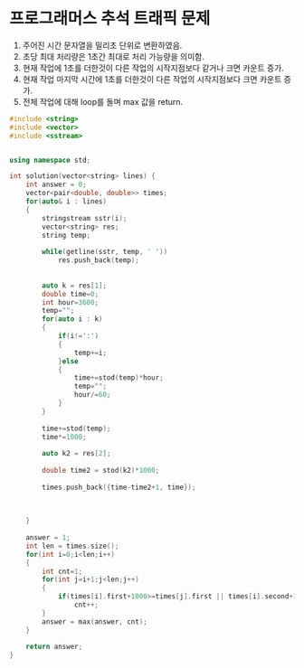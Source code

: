 # 프로그래머스 추석 트래픽 문제

1. 주어진 시간 문자열을 밀리초 단위로 변환하였음.
2. 초당 최대 처리량은 1초간 최대로 처리 가능량을 의미함.
3. 현재 작업에 1초를 더한것이 다른 작업의 시작지점보다 같거나 크면 카운트 증가.
4. 현재 작업 마지막 시간에 1초를 더한것이 다른 작업의 시작지점보다 크면 카운트 증가.
5. 전체 작업에 대해 loop를 돌며 max 값을 return.


```c++
#include <string>
#include <vector>
#include <sstream>


using namespace std;

int solution(vector<string> lines) {
    int answer = 0;
    vector<pair<double, double>> times;
    for(auto& i : lines)
    {
        stringstream sstr(i);
        vector<string> res;
        string temp;
        
        while(getline(sstr, temp, ' '))
            res.push_back(temp);
        
        
        auto k = res[1];
        double time=0;
        int hour=3600;
        temp="";
        for(auto i : k)
        {
            if(i!=':')
            {
                temp+=i;
            }else
            {
                time+=stod(temp)*hour;
                temp="";
                hour/=60;
            }
        }
        
        time+=stod(temp);
        time*=1000;
        
        auto k2 = res[2];
        
        double time2 = stod(k2)*1000;
        
        times.push_back({time-time2+1, time});
        
        
        
    }
    
    answer = 1;
    int len = times.size();
    for(int i=0;i<len;i++)
    {
        int cnt=1;
        for(int j=i+1;j<len;j++)
        {
            if(times[i].first+1000>=times[j].first || times[i].second+1000>times[j].first)
                cnt++;
        }
        answer = max(answer, cnt);
    }
    
    return answer;
}


```
